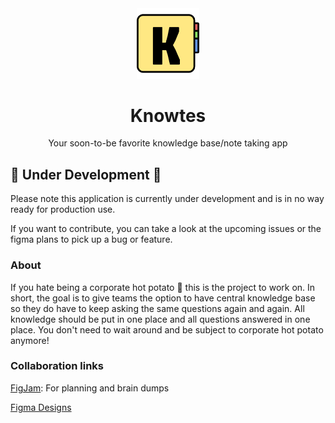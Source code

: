 <div align="center">

<img src="./client/public/logo192.png" alt="Your Logo" width="100"/>

# Knowtes

Your soon-to-be favorite knowledge base/note taking app

</div>

## 🚧 Under Development 🚧

Please note this application is currently under development and is in no way ready for production use.

If you want to contribute, you can take a look at the upcoming issues or the figma plans to pick up a bug or feature.

### About

If you hate being a corporate hot potato 🥔 this is the project to work on. In short, the goal is to give teams the option to have central knowledge base so they do have to keep asking the same questions again and again. All knowledge should be put in one place and all questions answered in one place. You don't need to wait around and be subject to corporate hot potato anymore!

### Collaboration links

[FigJam](https://www.figma.com/board/DYh6L2j4L4sxMEtsFFEoPV/Knowtes-Jam?node-id=0-1&t=7eDlMXPOqeJs8fb7-1): For planning and brain dumps

[Figma Designs](https://www.figma.com/design/Kgya0sq9gSX1KhCjI5bfDN/Knowtes?node-id=0-1&t=coL2liG0OnisBEhe-1)
